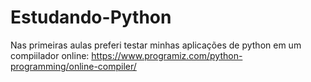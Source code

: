 # Estudando-Python

Nas primeiras aulas preferi testar minhas aplicações de python em um compiilador online:
https://www.programiz.com/python-programming/online-compiler/
